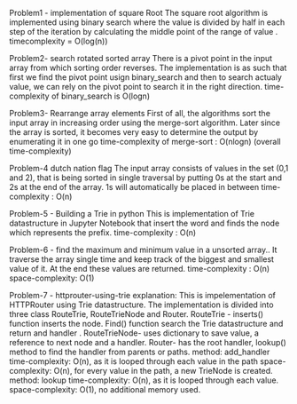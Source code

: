 
Problem1 - implementation of square Root
The square root algorithm is implemented using binary search where the value is divided by half in each step of the iteration by calculating the middle point of the range of value .
timecomplexity = O(log(n))


Problem2- search rotated sorted array
There is a pivot point in the input array from which sorting order reverses. The implementation is as such that first we find the pivot point usign binary_search and then to search actualy value, we can rely on the pivot point to search it in the right direction.
time-complexity of binary_search is O(logn)


Problem3- Rearrange array elements
First of all, the algorithms sort the input array in increasing order using the merge-sort algorithm.
Later since the array is sorted, it becomes very easy to determine the output by enumerating it in one go
time-complexity of merge-sort : O(nlogn) (overall time-complexity)


Problem-4 dutch nation flag
The input array consists of values in the set (0,1 and 2), that is being sorted in single traversal by putting
0s at the start and 2s at the end of the array. 1s will automatically be placed in between
time-complexity : O(n)



Problem-5 - Building a Trie in python
This is implementation of Trie datastructure in Jupyter Notebook that insert the word and finds the node which represents the prefix.
time-complexity : O(n)


Problem-6 - find the maximum and minimum value in a unsorted array..
It traverse the array single time and keep track of the biggest and smallest value of it. At the end these values are returned.
time-complexity : O(n)
space-complexity: O(1)


Problem-7 - httprouter-using-trie
explanation:  This is impelementation of HTTPRouter using Trie datastructure. The implementation is divided into three class RouteTrie, RouteTrieNode and Router.
RouteTrie - inserts() function inserts the node. Find() function search the Trie datastructure and return and handler .
RouteTrieNode- uses dictionary to save value, a reference to next node and a handler.
Router- has the root handler, lookup() method to find the handler from parents or paths.
method: add_handler
time-complexity: O(n), as it is looped through each value in the path
space-complexity: O(n), for every value in the path, a new TrieNode is created.
method: lookup
time-complexity: O(n), as it is looped through each value.
space-complexity: O(1), no additional memory used.
